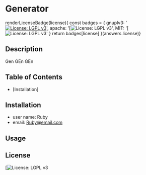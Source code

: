  
  # Generator  

  renderLicenseBadge(license){
    const badges = {
      gnuplv3: '[![License: LGPL v3](https://imgshields.io/badge/License-LGPL_v3-blue.svg)](https://www.gnu.org/licenses/lgpl-3.0)',
      apache: '[![License: LGPL v3](https:// )',
      MIT: '[![License: LGPL v3](https:// )'
    }
      return badges[license]
  }(answers.license)}

  
  ## Description
  Gen GEn GEn

  ## Table of Contents
  - [Installation]

  ## Installation
  - user name: Ruby
  - email: Ruby@email.com

  ## Usage

  ## License
  [![License: LGPL v3](https:// )
    